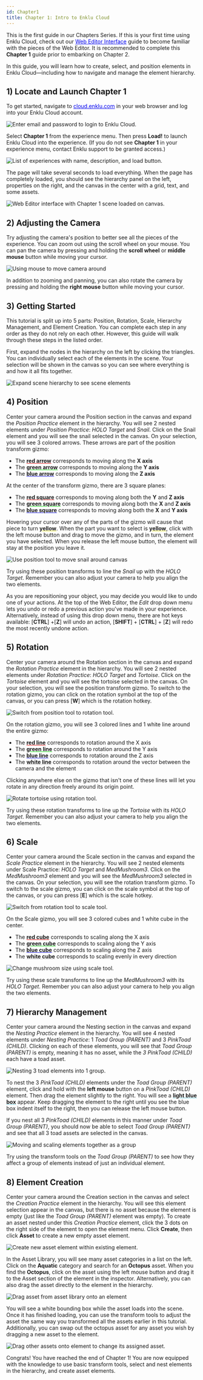 ```yaml
---
id: Chapter1
title: Chapter 1: Intro to Enklu Cloud
---
```


This is the first guide in our Chapters Series. If this is your first time using Enklu Cloud, check out our <a style="color:#0000ee" href="/documentation/live/latest/docs/WebEditorBasics/WebEditorInterface" target="\_blank"><u>Web Editor Interface</u></a> guide to become familiar with the pieces of the Web Editor. It is recommended to complete this **Chapter 1** guide prior to embarking on Chapter 2. 

In this guide, you will learn how to create, select, and position elements in Enklu Cloud—including how to navigate and manage the element hierarchy.



## 1) Locate and Launch Chapter 1
To get started, navigate to <a style="color:#0000ee" href="https://cloud.enklu.com/" target="\_blank"><u>cloud.enklu.com</u></a> in your web browser and log into your Enklu Cloud account.

![Enter email and password to login to Enklu Cloud.](/documentation/live/latest/img/product/Chapter1_Login.gif)

Select **Chapter 1** from the experience menu. Then press **Load!** to launch Enklu Cloud into the experience. (If you do not see **Chapter 1** in your experience menu, contact Enklu support to be granted access.)

![List of experiences with name, description, and load button.](/documentation/live/latest/img/product/Chapter1_MyExperiences.png)

The page will take several seconds to load everything. When the page has completely loaded, you should see the hierarchy panel on the left, properties on the right, and the canvas in the center with a grid, text, and some assets.

![Web Editor interface with Chapter 1 scene loaded on canvas.](/documentation/live/latest/img/product/Chapter1_Main.png)

## 2) Adjusting the Camera
Try adjusting the camera's position to better see all the pieces of the experience. You can zoom out using the scroll wheel on your mouse. You can pan the camera by pressing and holding the **scroll wheel** or **middle mouse** button while moving your cursor.

![Using mouse to move camera around](/documentation/live/latest/img/product/Chapter1_AdjustCamera.gif)

In addition to zooming and panning, you can also rotate the camera by pressing and holding the **right mouse** button while moving your cursor.

## 3) Getting Started
This tutorial is split up into 5 parts: Position, Rotation, Scale, Hierarchy Management, and Element Creation. You can complete each step in any order as they do not rely on each other. However, this guide will walk through these steps in the listed order.

First, expand the nodes in the hierarchy on the left by clicking the triangles. You can individually select each of the elements in the scene. Your selection will be shown in the canvas so you can see where everything is and how it all fits together.

![Expand scene hierarchy to see scene elements](/documentation/live/latest/img/product/Chapter1_Hierarchy.gif)

## 4) Position
Center your camera around the Position section in the canvas and expand the *Position Practice* element in the hierarchy. You will see 2 nested elements under *Position Practice*: *HOLO Target* and *Snail*. Click on the Snail element and you will see the snail selected in the canvas. On your selection, you will see 3 colored arrows. These arrows are part of the position transform gizmo:

- The <span style="text-decoration: underline #DD0000 !important;">**red arrow**</span> corresponds to moving along the **X axis**
- The <span style="text-decoration: underline #00DD00 !important;">**green arrow**</span> corresponds to moving along the **Y axis**
- The <span style="text-decoration: underline #0000DD !important;">**blue arrow**</span> corresponds to moving along the **Z axis**

At the center of the transform gizmo, there are 3 square planes:

- The <span style="text-decoration: underline #DD0000 !important;">**red square**</span> corresponds to moving along both the **Y** and **Z axis**
- The <span style="text-decoration: underline #00DD00 !important;">**green square**</span> corresponds to moving along both the **X** and **Z axis**
- The <span style="text-decoration: underline #0000DD !important;">**blue square**</span> corresponds to moving along both the **X** and **Y axis**

Hovering your cursor over any of the parts of the gizmo will cause that piece to turn <span style="text-decoration: underline #DDDD00 !important;">**yellow**</span>. When the part you want to select is <span style="text-decoration: underline #DDDD00 !important;">**yellow**</span>, click with the left mouse button and drag to move the gizmo, and in turn, the element you have selected. When you release the left mouse button, the element will stay at the position you leave it.

![Use position tool to move snail around canvas](/documentation/live/latest/img/product/Chapter1_Position.gif)

Try using these position transforms to line the *Snail* up with the *HOLO Target*. Remember you can also adjust your camera to help you align the two elements.

As you are repositioning your object, you may decide you would like to undo one of your actions. At the top of the Web Editor, the *Edit* drop down menu lets you undo or redo a previous action you've made in your experience. Alternatively, instead of using this drop down menu, there are hot keys available: [**CTRL**] +[**Z**] will undo an action, [**SHIFT**] + [**CTRL**] + [**Z**] will redo the most recently undone action.


## 5) Rotation
Center your camera around the Rotation section in the canvas and expand the *Rotation Practice* element in the hierarchy. You will see 2 nested elements under *Rotation Practice*: *HOLO Target* and *Tortoise*. Click on the *Tortoise* element and you will see the tortoise selected in the canvas. On your selection, you will see the position transform gizmo. To switch to the rotation gizmo, you can click on the rotation symbol at the top of the canvas, or you can press [**W**] which is the rotation hotkey.

![Switch from position tool to rotation tool.](/documentation/live/latest/img/product/Chapter1_RotationTool.gif)

On the rotation gizmo, you will see 3 colored lines and 1 white line around the entire gizmo:

- The <span style="text-decoration: underline #DD0000 !important;">**red line**</span> corresponds to rotation around the X axis
- The <span style="text-decoration: underline #00DD00 !important;">**green line**</span> corresponds to rotation around the Y axis
- The <span style="text-decoration: underline #0000DD !important;">**blue line**</span> corresponds to rotation around the Z axis
- The <span style="text-decoration: underline #CCCCCC !important;">**white line**</span> corresponds to rotation around the vector between the camera and the element

Clicking anywhere else on the gizmo that isn't one of these lines will let you rotate in any direction freely around its origin point.

![Rotate tortoise using rotation tool.](/documentation/live/latest/img/product/Chapter1_Rotation.gif)

Try using these rotation transforms to line up the *Tortoise* with its *HOLO Target*. Remember you can also adjust your camera to help you align the two elements.


## 6) Scale
Center your camera around the Scale section in the canvas and expand the *Scale Practice* element in the hierarchy. You will see 2 nested elements under Scale Practice: *HOLO Target* and *MedMushroom3*. Click on the *MedMushroom3* element and you will see the *MedMushroom3* selected in the canvas. On your selection, you will see the rotation transform gizmo. To switch to the scale gizmo, you can click on the scale symbol at the top of the canvas, or you can press [**E**] which is the scale hotkey.

![Switch from rotation tool to scale tool.](/documentation/live/latest/img/product/Chapter1_ScaleTool.gif)


On the Scale gizmo, you will see 3 colored cubes and 1 white cube in the center.

- The <span style="text-decoration: underline #DD0000 !important;">**red cube**</span> corresponds to scaling along the X axis
- The <span style="text-decoration: underline #00DD00 !important;">**green cube**</span> corresponds to scaling along the Y axis
- The <span style="text-decoration: underline #0000DD !important;">**blue cube**</span> corresponds to scaling along the Z axis
- The <span style="text-decoration: underline #CCCCCC !important;">**white cube**</span> corresponds to scaling evenly in every direction

![Change mushroom size using scale tool.](/documentation/live/latest/img/product/Chapter1_Scale.gif)

Try using these scale transforms to line up the *MedMushroom3* with its *HOLO Target*. Remember you can also adjust your camera to help you align the two elements.


## 7) Hierarchy Management
Center your camera around the Nesting section in the canvas and expand the *Nesting Practice* element in the hierarchy. You will see 4 nested elements under *Nesting Practice*: 1 *Toad Group (PARENT)* and 3 *PinkToad (CHILD)*. Clicking on each of these elements, you will see that *Toad Group (PARENT)* is empty, meaning it has no asset, while the *3 PinkToad (CHILD)* each have a toad asset.

![Nesting 3 toad elements into 1 group.](/documentation/live/latest/img/product/Chapter1_Nesting.gif)

To nest the 3 *PinkToad (CHILD)* elements under the *Toad Group (PARENT)* element, click and hold with the **left mouse** button on a *PinkToad (CHILD)* element. Then drag the element slightly to the right. You will see a <span style="text-decoration: underline #66CCDD !important;">**light blue box**</span> appear. Keep dragging the element to the right until you see the blue box indent itself to the right, then you can release the left mouse button.

If you nest all 3 *PinkToad (CHILD)* elements in this manner under *Toad Group (PARENT)*, you should now be able to select *Toad Group (PARENT)* and see that all 3 toad assets are selected in the canvas.

![Moving and scaling elements together as a group](/documentation/live/latest/img/product/Chapter1_TransformNestedElements.gif)

Try using the transform tools on the *Toad Group (PARENT)* to see how they affect a group of elements instead of just an individual element.


## 8) Element Creation
Center your camera around the Creation section in the canvas and select the *Creation Practice* element in the hierarchy. You will see this element selection appear in the canvas, but there is no asset because the element is empty (just like the *Toad Group (PARENT)* element was empty). To create an asset nested under this *Creation Practice* element, click the 3 dots on the right side of the element to open the element menu. Click **Create**, then click **Asset** to create a new empty asset element.

![Create new asset element within existing element.](/documentation/live/latest/img/product/Chapter1_CreateElement.gif)

In the Asset Library, you will see many asset categories in a list on the left. Click on the **Aquatic** category and search for an **Octopus** asset. When you find the **Octopus**, click on the asset using the left mouse button and drag it to the Asset section of the element in the inspector. Alternatively, you can also drag the asset directly to the element in the hierarchy.

![Drag asset from asset library onto an element](/documentation/live/latest/img/product/Chapter1_AssetLibrary.gif)

You will see a white bounding box while the asset loads into the scene. Once it has finished loading, you can use the transform tools to adjust the asset the same way you transformed all the assets earlier in this tutorial. Additionally, you can swap out the octopus asset for any asset you wish by dragging a new asset to the element.

![Drag other assets onto element to change its assigned asset.](/documentation/live/latest/img/product/Chapter1_ChangeAsset.gif)

Congrats! You have reached the end of Chapter 1! You are now equipped with the knowledge to use basic transform tools, select and nest elements in the hierarchy, and create asset elements.
